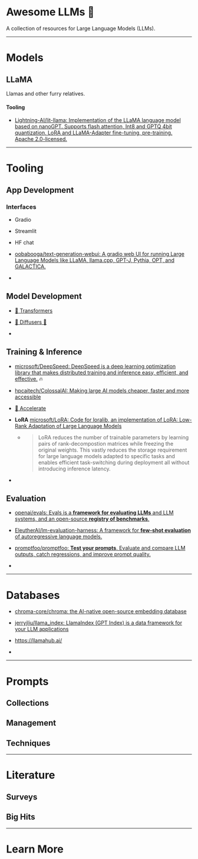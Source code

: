 # Awesome LLMs 🚀

A collection of resources for Large Language Models (LLMs).

---

# Models

## LLaMA

Llamas and other furry relatives.

#### Tooling

- [Lightning-AI/lit-llama: Implementation of the LLaMA language model based on nanoGPT. Supports flash attention, Int8 and GPTQ 4bit quantization, LoRA and LLaMA-Adapter fine-tuning, pre-training. Apache 2.0-licensed.](https://github.com/Lightning-AI/lit-llama)

---

# Tooling

## App Development

### Interfaces

- Gradio

- Streamlit

- HF chat

- [oobabooga/text-generation-webui: A gradio web UI for running Large Language Models like LLaMA, llama.cpp, GPT-J, Pythia, OPT, and GALACTICA.](https://github.com/oobabooga/text-generation-webui)

- 

## Model Development

- [🤗 Transformers](https://huggingface.co/docs/transformers/index)

- [🤗 Diffusers 🧨](https://huggingface.co/docs/diffusers/index)

- 

## Training & Inference

- [microsoft/DeepSpeed: DeepSpeed is a deep learning optimization library that makes distributed training and inference easy, efficient, and effective.](https://github.com/microsoft/DeepSpeed) 🔥

- [hpcaitech/ColossalAI: Making large AI models cheaper, faster and more accessible](https://github.com/hpcaitech/ColossalAI)

- [🤗 Accelerate](https://huggingface.co/docs/accelerate/index)

- **LoRA** [microsoft/LoRA: Code for loralib, an implementation of LoRA: Low-Rank Adaptation of Large Language Models](https://github.com/microsoft/LoRA)
  
   - > LoRA reduces the number of trainable parameters by learning pairs of rank-decompostion matrices while freezing the original weights. This vastly reduces the storage requirement for large language models adapted to specific tasks and enables efficient task-switching during deployment all without introducing inference latency.

- 

## Evaluation

- [openai/evals: Evals is a **framework for evaluating LLMs** and LLM systems, and an open-source **registry of benchmarks**.](https://github.com/openai/evals)

- [EleutherAI/lm-evaluation-harness: A framework for **few-shot evaluation** of autoregressive language models.](https://github.com/EleutherAI/lm-evaluation-harness)

- [promptfoo/promptfoo: **Test your prompts**. Evaluate and compare LLM outputs, catch regressions, and improve prompt quality.](https://github.com/promptfoo/promptfoo)

- 

---

# Databases

- [chroma-core/chroma: the AI-native open-source embedding database](https://github.com/chroma-core/chroma)

- [jerryjliu/llama_index: LlamaIndex (GPT Index) is a data framework for your LLM applications](https://github.com/jerryjliu/llama_index)

- https://llamahub.ai/

- 

---

# Prompts

## Collections

## Management

## Techniques

---

# Literature

## Surveys

## Big Hits

---

# Learn More
